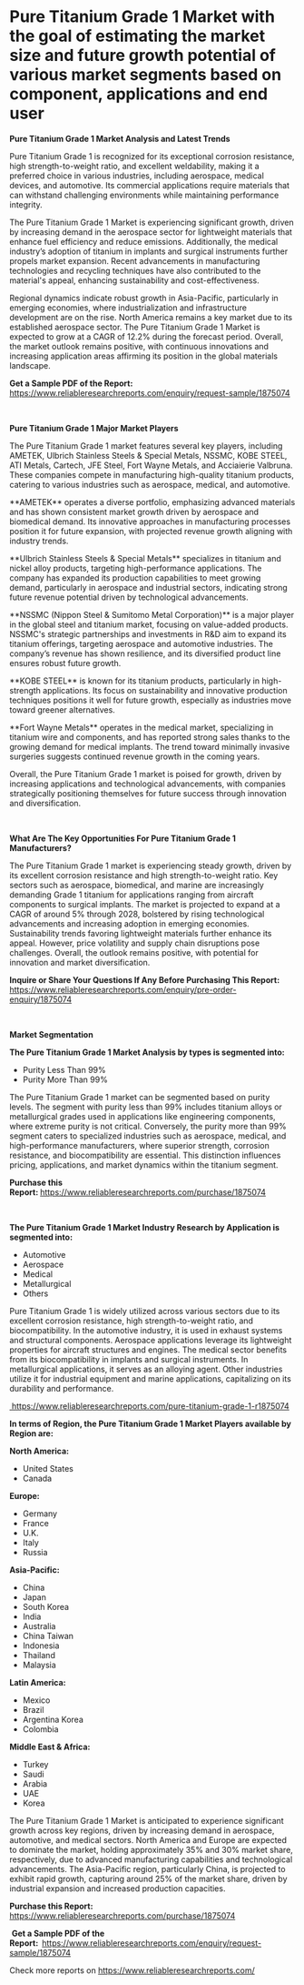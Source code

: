 <p><h1>Pure Titanium Grade 1 Market with the goal of estimating the market size and future growth potential of various market segments based on component, applications and end user</h1></p><p><strong>Pure Titanium Grade 1 Market Analysis and Latest Trends</strong></p>
<p><p>Pure Titanium Grade 1 is recognized for its exceptional corrosion resistance, high strength-to-weight ratio, and excellent weldability, making it a preferred choice in various industries, including aerospace, medical devices, and automotive. Its commercial applications require materials that can withstand challenging environments while maintaining performance integrity.</p><p>The Pure Titanium Grade 1 Market is experiencing significant growth, driven by increasing demand in the aerospace sector for lightweight materials that enhance fuel efficiency and reduce emissions. Additionally, the medical industry’s adoption of titanium in implants and surgical instruments further propels market expansion. Recent advancements in manufacturing technologies and recycling techniques have also contributed to the material's appeal, enhancing sustainability and cost-effectiveness.</p><p>Regional dynamics indicate robust growth in Asia-Pacific, particularly in emerging economies, where industrialization and infrastructure development are on the rise. North America remains a key market due to its established aerospace sector. The Pure Titanium Grade 1 Market is expected to grow at a CAGR of 12.2% during the forecast period. Overall, the market outlook remains positive, with continuous innovations and increasing application areas affirming its position in the global materials landscape.</p></p>
<p><strong>Get a Sample PDF of the Report:&nbsp;</strong> <a href="https://www.reliableresearchreports.com/enquiry/request-sample/1875074?utm_campaign=2211&utm_medium=2&utm_source=Github&utm_content=ia&utm_term=04022025&utm_id=pure-titanium-grade-1">https://www.reliableresearchreports.com/enquiry/request-sample/1875074</a></p>
<p>&nbsp;</p>
<p><strong>Pure Titanium Grade 1 Major Market Players</strong></p>
<p><p>The Pure Titanium Grade 1 market features several key players, including AMETEK, Ulbrich Stainless Steels & Special Metals, NSSMC, KOBE STEEL, ATI Metals, Cartech, JFE Steel, Fort Wayne Metals, and Acciaierie Valbruna. These companies compete in manufacturing high-quality titanium products, catering to various industries such as aerospace, medical, and automotive.</p><p>**AMETEK** operates a diverse portfolio, emphasizing advanced materials and has shown consistent market growth driven by aerospace and biomedical demand. Its innovative approaches in manufacturing processes position it for future expansion, with projected revenue growth aligning with industry trends.</p><p>**Ulbrich Stainless Steels & Special Metals** specializes in titanium and nickel alloy products, targeting high-performance applications. The company has expanded its production capabilities to meet growing demand, particularly in aerospace and industrial sectors, indicating strong future revenue potential driven by technological advancements.</p><p>**NSSMC (Nippon Steel & Sumitomo Metal Corporation)** is a major player in the global steel and titanium market, focusing on value-added products. NSSMC's strategic partnerships and investments in R&D aim to expand its titanium offerings, targeting aerospace and automotive industries. The company’s revenue has shown resilience, and its diversified product line ensures robust future growth.</p><p>**KOBE STEEL** is known for its titanium products, particularly in high-strength applications. Its focus on sustainability and innovative production techniques positions it well for future growth, especially as industries move toward greener alternatives.</p><p>**Fort Wayne Metals** operates in the medical market, specializing in titanium wire and components, and has reported strong sales thanks to the growing demand for medical implants. The trend toward minimally invasive surgeries suggests continued revenue growth in the coming years.</p><p>Overall, the Pure Titanium Grade 1 market is poised for growth, driven by increasing applications and technological advancements, with companies strategically positioning themselves for future success through innovation and diversification.</p></p>
<p>&nbsp;</p>
<p><strong>What Are The Key Opportunities For Pure Titanium Grade 1 Manufacturers?</strong></p>
<p><p>The Pure Titanium Grade 1 market is experiencing steady growth, driven by its excellent corrosion resistance and high strength-to-weight ratio. Key sectors such as aerospace, biomedical, and marine are increasingly demanding Grade 1 titanium for applications ranging from aircraft components to surgical implants. The market is projected to expand at a CAGR of around 5% through 2028, bolstered by rising technological advancements and increasing adoption in emerging economies. Sustainability trends favoring lightweight materials further enhance its appeal. However, price volatility and supply chain disruptions pose challenges. Overall, the outlook remains positive, with potential for innovation and market diversification.</p></p>
<p><strong>Inquire or Share Your Questions If Any Before Purchasing This Report:</strong> <a href="https://www.reliableresearchreports.com/enquiry/pre-order-enquiry/1875074?utm_campaign=2211&utm_medium=2&utm_source=Github&utm_content=ia&utm_term=04022025&utm_id=pure-titanium-grade-1">https://www.reliableresearchreports.com/enquiry/pre-order-enquiry/1875074</a></p>
<p>&nbsp;</p>
<p><strong>Market Segmentation</strong></p>
<p><strong>The Pure Titanium Grade 1 Market Analysis by types is segmented into:</strong></p>
<p><ul><li>Purity Less Than 99%</li><li>Purity More Than 99%</li></ul></p>
<p><p>The Pure Titanium Grade 1 market can be segmented based on purity levels. The segment with purity less than 99% includes titanium alloys or metallurgical grades used in applications like engineering components, where extreme purity is not critical. Conversely, the purity more than 99% segment caters to specialized industries such as aerospace, medical, and high-performance manufacturers, where superior strength, corrosion resistance, and biocompatibility are essential. This distinction influences pricing, applications, and market dynamics within the titanium segment.</p></p>
<p><strong>Purchase this Report:&nbsp;</strong><a href="https://www.reliableresearchreports.com/purchase/1875074?utm_campaign=2211&utm_medium=2&utm_source=Github&utm_content=ia&utm_term=04022025&utm_id=pure-titanium-grade-1">https://www.reliableresearchreports.com/purchase/1875074</a></p>
<p>&nbsp;</p>
<p><strong>The Pure Titanium Grade 1 Market Industry Research by Application is segmented into:</strong></p>
<p><ul><li>Automotive</li><li>Aerospace</li><li>Medical</li><li>Metallurgical</li><li>Others</li></ul></p>
<p><p>Pure Titanium Grade 1 is widely utilized across various sectors due to its excellent corrosion resistance, high strength-to-weight ratio, and biocompatibility. In the automotive industry, it is used in exhaust systems and structural components. Aerospace applications leverage its lightweight properties for aircraft structures and engines. The medical sector benefits from its biocompatibility in implants and surgical instruments. In metallurgical applications, it serves as an alloying agent. Other industries utilize it for industrial equipment and marine applications, capitalizing on its durability and performance.</p></p>
<p><a href="https://www.reliableresearchreports.com/pure-titanium-grade-1-r1875074?utm_campaign=2211&utm_medium=2&utm_source=Github&utm_content=ia&utm_term=04022025&utm_id=pure-titanium-grade-1">&nbsp;https://www.reliableresearchreports.com/pure-titanium-grade-1-r1875074</a></p>
<p><strong>In terms of Region, the Pure Titanium Grade 1 Market Players available by Region are:</strong></p>
<p>
    <p> <strong> North America: </strong>
        <ul>
            <li>United States</li>
            <li>Canada</li>
        </ul>
        </p> 
    <p> <strong> Europe: </strong>
        <ul>
            <li>Germany</li>
            <li>France</li>
            <li>U.K.</li>
            <li>Italy</li>
            <li>Russia</li>
        </ul>
        </p> 
    <p> <strong> Asia-Pacific: </strong>
        <ul>
            <li>China</li>
            <li>Japan</li>
            <li>South Korea</li>
            <li>India</li>
            <li>Australia</li>
            <li>China Taiwan</li>
            <li>Indonesia</li>
            <li>Thailand</li>
            <li>Malaysia</li>
        </ul>
        </p> 
    <p> <strong> Latin America: </strong>
        <ul>
            <li>Mexico</li>
            <li>Brazil</li>
            <li>Argentina Korea</li>
            <li>Colombia</li>
        </ul>
        </p> 
    <p> <strong> Middle East & Africa: </strong>
        <ul>
            <li>Turkey</li>
            <li>Saudi</li>
            <li>Arabia</li>
            <li>UAE</li>
            <li>Korea</li>
        </ul>
    </p>
    </p>
<p><p>The Pure Titanium Grade 1 Market is anticipated to experience significant growth across key regions, driven by increasing demand in aerospace, automotive, and medical sectors. North America and Europe are expected to dominate the market, holding approximately 35% and 30% market share, respectively, due to advanced manufacturing capabilities and technological advancements. The Asia-Pacific region, particularly China, is projected to exhibit rapid growth, capturing around 25% of the market share, driven by industrial expansion and increased production capacities.</p></p>
<p><strong>Purchase this Report: </strong><a href="https://www.reliableresearchreports.com/purchase/1875074?utm_campaign=2211&utm_medium=2&utm_source=Github&utm_content=ia&utm_term=04022025&utm_id=pure-titanium-grade-1">https://www.reliableresearchreports.com/purchase/1875074</a></p>
<p>&nbsp;<strong>Get a Sample PDF of the Report:&nbsp;&nbsp;</strong><a href="https://www.reliableresearchreports.com/enquiry/request-sample/1875074?utm_campaign=2211&utm_medium=2&utm_source=Github&utm_content=ia&utm_term=04022025&utm_id=pure-titanium-grade-1">https://www.reliableresearchreports.com/enquiry/request-sample/1875074</a></p>
<p><strong></strong></p>
<p>Check more reports on <a href="https://www.reliableresearchreports.com/?utm_campaign=2211&utm_medium=2&utm_source=Github&utm_content=ia&utm_term=04022025&utm_id=pure-titanium-grade-1">https://www.reliableresearchreports.com/</a></p>